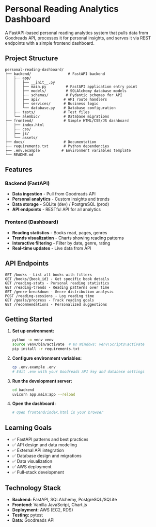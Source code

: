 # Personal Reading Analytics Dashboard

A FastAPI-based personal reading analytics system that pulls data from Goodreads API, processes it for personal insights, and serves it via REST endpoints with a simple frontend dashboard.

## Project Structure

```
personal-reading-dashboard/
├── backend/                 # FastAPI backend
│   ├── app/
│   │   ├── __init__.py
│   │   ├── main.py         # FastAPI application entry point
│   │   ├── models/         # SQLAlchemy database models
│   │   ├── schemas/        # Pydantic schemas for API
│   │   ├── api/           # API route handlers
│   │   ├── services/      # Business logic
│   │   └── database.py    # Database configuration
│   ├── tests/             # Test files
│   └── alembic/           # Database migrations
├── frontend/              # Simple HTML/CSS/JS dashboard
│   ├── index.html
│   ├── css/
│   ├── js/
│   └── assets/
├── docs/                  # Documentation
├── requirements.txt       # Python dependencies
├── .env.example          # Environment variables template
└── README.md
```

## Features

### Backend (FastAPI)
- **Data ingestion** - Pull from Goodreads API
- **Personal analytics** - Custom insights and trends
- **Data storage** - SQLite (dev) / PostgreSQL (prod)
- **API endpoints** - RESTful API for all analytics

### Frontend (Dashboard)
- **Reading statistics** - Books read, pages, genres
- **Trends visualization** - Charts showing reading patterns
- **Interactive filtering** - Filter by date, genre, rating
- **Real-time updates** - Live data from API

## API Endpoints

```
GET /books - List all books with filters
GET /books/{book_id} - Get specific book details
GET /reading-stats - Personal reading statistics
GET /reading-trends - Reading patterns over time
GET /genre-breakdown - Genre distribution analysis
POST /reading-sessions - Log reading time
GET /goals/progress - Track reading goals
GET /recommendations - Personalized suggestions
```

## Getting Started

1. **Set up environment:**
   ```bash
   python -m venv venv
   source venv/bin/activate  # On Windows: venv\Scripts\activate
   pip install -r requirements.txt
   ```

2. **Configure environment variables:**
   ```bash
   cp .env.example .env
   # Edit .env with your Goodreads API key and database settings
   ```

3. **Run the development server:**
   ```bash
   cd backend
   uvicorn app.main:app --reload
   ```

4. **Open the dashboard:**
   ```bash
   # Open frontend/index.html in your browser
   ```

## Learning Goals

- ✅ FastAPI patterns and best practices
- ✅ API design and data modeling
- ✅ External API integration
- ✅ Database design and migrations
- ✅ Data visualization
- ✅ AWS deployment
- ✅ Full-stack development

## Technology Stack

- **Backend:** FastAPI, SQLAlchemy, PostgreSQL/SQLite
- **Frontend:** Vanilla JavaScript, Chart.js
- **Deployment:** AWS (EC2, RDS)
- **Testing:** pytest
- **Data:** Goodreads API